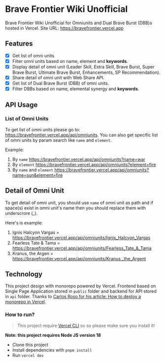 # Brave Frontier Wiki Unofficial

Brave Frontier Wiki Unofficial for Omniunits and Dual Brave Burst (DBB)s hosted in Vercel.
Site URL: https://bravefrontier.vercel.app

## Features

- [x] Get list of omni units
- [x] Filter omni units based on name, element and **keywords**.
- [x] Display detail of omni unit (Leader Skill, Extra Skill, Brave Burst, Super Brave Burst, Ultimate Brave Burst, Enhancements, SP Recommendation).
- [x] Share detail of omni unit with Web Share API.
- [x] Get list of Dual Brave Burst (DBB) of omni units.
- [x] Filter DBBs based on name, elemental synergy and **keywords**.

## API Usage

### List of Omni Units

To get list of omni units please go to: https://bravefrontier.vercel.app/api/omniunits. You can also get specific list of omni units by param search like `name` and `element`.

Example:

1. By `name` https://bravefrontier.vercel.app/api/omniunits?name=war
2. By `element` https://bravefrontier.vercel.app/api/omniunits?element=fire
3. By `name` and `element` https://bravefrontier.vercel.app/api/omniunits?name=sun&element=fire


## Detail of Omni Unit

To get detail of omni unit, you should use `name` of omni unit as path and if space(s) exist in omni unit's name then you should replace them with underscrore (_).

Here's is example:

1. Ignis Halcyon Vargas = https://bravefrontier.vercel.app/api/omniunits/Ignis_Halcyon_Vargas
2. Fearless Tate & Tama = https://bravefrontier.vercel.app/api/omniunits/Fearless_Tate_&_Tama
3. Kranus, the Argen = https://bravefrontier.vercel.app/api/omniunits/Kranus,_the_Argent

## Technology

This project design with monorepo powered by Vercel. Frontend based on Single Page Application stored in `public` folder and backend for API stored in `api` folder. Thanks to [Carlos Roso for his article: How to deploy a monorepo in Vercel](https://carlosroso.com/how-to-deploy-a-monorepo-in-vercel/).

### How to run?

> This project require [Vercel CLI](https://vercel.com/cli) so so please make sure you install it!

**Note: this project requires Node JS version 18**
- Clone this project
- Install dependencies with `pnpm install`
- Run `vercel dev`
